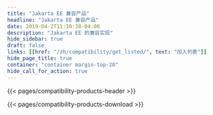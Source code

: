 ```yaml
---
title: "Jakarta EE 兼容产品"
headline: "Jakarta EE 兼容产品"
date: 2019-04-2T11:10:38-04:00
description: "Jakarta EE 的兼容实现"
hide_sidebar: true
draft: false
links: [[href: "/zh/compatibility/get_listed/", text: "加入列表"]]
hide_page_title: true
container: "container margin-top-20"
hide_call_for_action: true
---
```


{{< pages/compatibility-products-header >}}

{{< pages/compatibility-products-download >}}